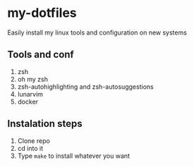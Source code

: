 # my-dotfiles
Easily install my linux tools and configuration on new systems

## Tools and conf
1. zsh
1. oh my zsh
1. zsh-autohighlighting and zsh-autosuggestions
1. lunarvim
1. docker

## Instalation steps
1. Clone repo
1. cd into it
1. Type ```make``` to install whatever you want
